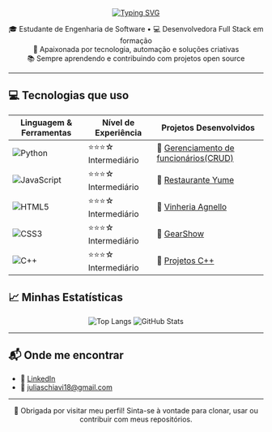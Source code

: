 <div align="center">
  <a href="https://git.io/typing-svg">
    <img src="https://readme-typing-svg.herokuapp.com?font=Montserrat&weight=600&size=25&pause=200&color=FF69B4&center=true&vCenter=true&width=500&lines=Olá%2C+eu+sou+a+Julia+Schiavi+%F0%9F%91%8B;Desenvolvedora+em+formação+%F0%9F%92%BB;Bem-vindo+ao+meu+perfil!+%F0%9F%92%95" alt="Typing SVG" />
  </a>
</div>

<p align="center">
  🎓 Estudante de Engenharia de Software • 💻 Desenvolvedora Full Stack em formação <br>
  🌱 Apaixonada por tecnologia, automação e soluções criativas <br>
  📚 Sempre aprendendo e contribuindo com projetos open source
</p>

---

## 💻 Tecnologias que uso

<div align="center">

| Linguagem & Ferramentas | Nível de Experiência | Projetos Desenvolvidos                    |
|--------------------------|----------------------|----------------------------------------|
| ![Python](https://img.shields.io/badge/-Python-FFD1DC?style=flat&logo=python&logoColor=black)         | ⭐⭐⭐☆ Intermediário | 🔗 [Gerenciamento de funcionários(CRUD)](https://github.com/juliaschiavi18/FunciMaster_3000) |
| ![JavaScript](https://img.shields.io/badge/-JavaScript-FFD1DC?style=flat&logo=javascript&logoColor=black) | ⭐⭐⭐☆ Intermediário | 🔗 [Restaurante Yume](https://github.com/syinapse/website-RestauranteYume) |
| ![HTML5](https://img.shields.io/badge/-HTML5-FFD1DC?style=flat&logo=html5&logoColor=black)           | ⭐⭐⭐☆ Intermediário | 🔗 [Vinheria Agnello](https://github.com/user-mind/website-VinheriaAgnello) |
| ![CSS3](https://img.shields.io/badge/-CSS3-FFD1DC?style=flat&logo=css3&logoColor=black)              | ⭐⭐⭐☆ Intermediário | 🔗 [GearShow](https://github.com/syinapse/website-gearshow) |
| ![C++](https://img.shields.io/badge/-C++-FFD1DC?style=flat&logo=c%2B%2B&logoColor=black)             | ⭐⭐⭐☆ Intermediário | 🔗 [Projetos C++](https://github.com/user-mind/projetos-edgecomputing) |
 </div>


## 📈 Minhas Estatísticas

<div align="center">  <!-- Linguagens mais usadas --> <img src="https://github-readme-stats.vercel.app/api/top-langs/?username=juliaschiavi18&layout=compact&theme=dracula&title_color=FF69B4&text_color=ffffff&bg_color=0d1117&border_radius=10" alt="Top Langs" /><!-- GitHub Stats --> <img src="https://github-readme-stats.vercel.app/api?username=juliaschiavi18&show_icons=true&theme=dracula&title_color=FF69B4&icon_color=FF69B4&text_color=ffffff&bg_color=0d1117&border_radius=10" alt="GitHub Stats" /> </div>

---

## 📬 Onde me encontrar

- 💼 [LinkedIn](https://www.linkedin.com/in/julia-schiavi-10a84b1a5/)
- 📧 juliaschiavi18@gmail.com

---

<p align="center">
  💜 Obrigada por visitar meu perfil! Sinta-se à vontade para clonar, usar ou contribuir com meus repositórios.
</p>
